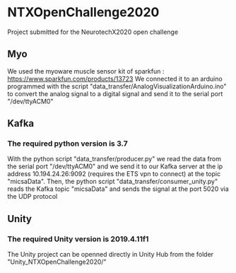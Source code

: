 # NTXOpenChallenge2020
Project submitted for the NeurotechX2020 open challenge

## Myo
We used the myoware muscle sensor kit of sparkfun : https://www.sparkfun.com/products/13723
We connected it to an arduino programmed with the script "data_transfer/AnalogVisualizationArduino.ino" to convert the analog signal to a digital signal and send it to the serial port "/dev/ttyACM0"

## Kafka
### The required python version is 3.7 
With the python script "data_transfer/producer.py" we read the data from the serial port "/dev/ttyACM0" and we send it to our Kafka server at the ip address 10.194.24.26:9092 (requires the ETS vpn to connect) at the topic "micsaData".
Then, the python script "data_transfer/consumer_unity.py" reads the Kafka topic "micsaData" and sends the signal at the port 5020 via the UDP protocol

## Unity
### The required Unity version is 2019.4.11f1
The Unity project can be openned directly in Unity Hub from the folder "Unity_NTXOpenChallenge2020/"
